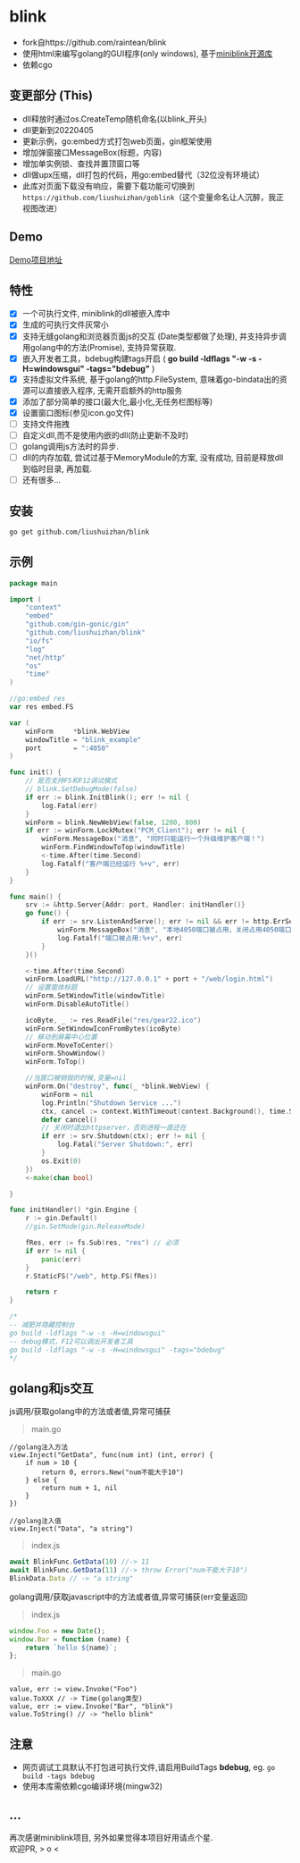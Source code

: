 # blink
- fork自https://github.com/raintean/blink
- 使用html来编写golang的GUI程序(only windows), 基于[miniblink开源库](https://github.com/weolar/miniblink49)  
- 依赖cgo

## 变更部分 (This)
- dll释放时通过os.CreateTemp随机命名(以blink_开头)
- dll更新到20220405
- 更新示例，go:embed方式打包web页面，gin框架使用
- 增加弹窗接口MessageBox(标题，内容)
- 增加单实例锁、查找并置顶窗口等
- dll做upx压缩，dll打包的代码，用go:embed替代（32位没有环境试）
- 此库对页面下载没有响应，需要下载功能可切换到`https://github.com/liushuizhan/goblink`（这个变量命名让人沉醉，我正视图改进）

## Demo
[Demo项目地址](https://github.com/raintean/blink-demo)

## 特性
- [x] 一个可执行文件, miniblink的dll被嵌入库中
- [x] 生成的可执行文件灰常小
- [x] 支持无缝golang和浏览器页面js的交互 (Date类型都做了处理), 并支持异步调用golang中的方法(Promise), 支持异常获取.
- [x] 嵌入开发者工具，bdebug构建tags开启 ( <b>go build -ldflags "-w -s -H=windowsgui" -tags="bdebug"</b> )
- [x] 支持虚拟文件系统, 基于golang的http.FileSystem, 意味着go-bindata出的资源可以直接嵌入程序, 无需开启额外的http服务
- [x] 添加了部分简单的接口(最大化,最小化,无任务栏图标等)
- [x] 设置窗口图标(参见icon.go文件)
- [ ] 支持文件拖拽
- [ ] 自定义dll,而不是使用内嵌的dll(防止更新不及时)
- [ ] golang调用js方法时的异步.
- [ ] dll的内存加载, 尝试过基于MemoryModule的方案, 没有成功, 目前是释放dll到临时目录, 再加载.
- [ ] 还有很多...

## 安装
```bash
go get github.com/liushuizhan/blink
```

## 示例
```go
package main

import (
	"context"
	"embed"
	"github.com/gin-gonic/gin"
	"github.com/liushuizhan/blink"
	"io/fs"
	"log"
	"net/http"
	"os"
	"time"
)

//go:embed res
var res embed.FS

var (
	winForm     *blink.WebView
	windowTitle = "blink_example"
	port        = ":4050"
)

func init() {
	// 是否支持F5和F12调试模式
	// blink.SetDebugMode(false)
	if err := blink.InitBlink(); err != nil {
		log.Fatal(err)
	}
	winForm = blink.NewWebView(false, 1280, 800)
	if err := winForm.LockMutex("PCM_Client"); err != nil {
		winForm.MessageBox("消息", "同时只能运行一个升级维护客户端！")
		winForm.FindWindowToTop(windowTitle)
		<-time.After(time.Second)
		log.Fatalf("客户端已经运行 %+v", err)
	}
}

func main() {
	srv := &http.Server{Addr: port, Handler: initHandler()}
	go func() {
		if err := srv.ListenAndServe(); err != nil && err != http.ErrServerClosed {
			winForm.MessageBox("消息", "本地4050端口被占用，关闭占用4050端口程序后重试")
			log.Fatalf("端口被占用:%+v", err)
		}
	}()

	<-time.After(time.Second)
	winForm.LoadURL("http://127.0.0.1" + port + "/web/login.html")
	// 设置窗体标题
	winForm.SetWindowTitle(windowTitle)
	winForm.DisableAutoTitle()

	icoByte, _ := res.ReadFile("res/gear22.ico")
	winForm.SetWindowIconFromBytes(icoByte)
	// 移动到屏幕中心位置
	winForm.MoveToCenter()
	winForm.ShowWindow()
	winForm.ToTop()

	//当窗口被销毁的时候,变量=nil
	winForm.On("destroy", func(_ *blink.WebView) {
		winForm = nil
		log.Println("Shutdown Service ...")
		ctx, cancel := context.WithTimeout(context.Background(), time.Second)
		defer cancel()
		// 关闭时退出httpserver，否则进程一直还在
		if err := srv.Shutdown(ctx); err != nil {
			log.Fatal("Server Shutdown:", err)
		}
		os.Exit(0)
	})
	<-make(chan bool)

}

func initHandler() *gin.Engine {
	r := gin.Default()
	//gin.SetMode(gin.ReleaseMode)

	fRes, err := fs.Sub(res, "res") // 必须
	if err != nil {
		panic(err)
	}
	r.StaticFS("/web", http.FS(fRes))

	return r
}

/*
-- 减肥并隐藏控制台
go build -ldflags "-w -s -H=windowsgui"
-- debug模式，F12可以调出开发者工具
go build -ldflags "-w -s -H=windowsgui" -tags="bdebug"
*/
```

## golang和js交互
js调用/获取golang中的方法或者值,异常可捕获
> main.go
```golang
//golang注入方法
view.Inject("GetData", func(num int) (int, error) {
	if num > 10 {
		return 0, errors.New("num不能大于10")
	} else {
		return num + 1, nil
	}
})

//golang注入值
view.Inject("Data", "a string")
```
> index.js
```javascript
await BlinkFunc.GetData(10) //-> 11
await BlinkFunc.GetData(11) //-> throw Error("num不能大于10")
BlinkData.Data // -> "a string"
```
golang调用/获取javascript中的方法或者值,异常可捕获(err变量返回)
> index.js
```javascript
window.Foo = new Date();
window.Bar = function (name) {
    return `hello ${name}`;
};
```
> main.go
```golang
value, err := view.Invoke("Foo")
value.ToXXX // -> Time(golang类型)
value, err := view.Invoke("Bar", "blink")
value.ToString() // -> "hello blink"
```
## 注意
- 网页调试工具默认不打包进可执行文件,请启用BuildTags **bdebug**, eg. `go build -tags bdebug`
- 使用本库需依赖cgo编译环境(mingw32)

## ...
再次感谢miniblink项目, 另外如果觉得本项目好用请点个星.  
欢迎PR, > o <
